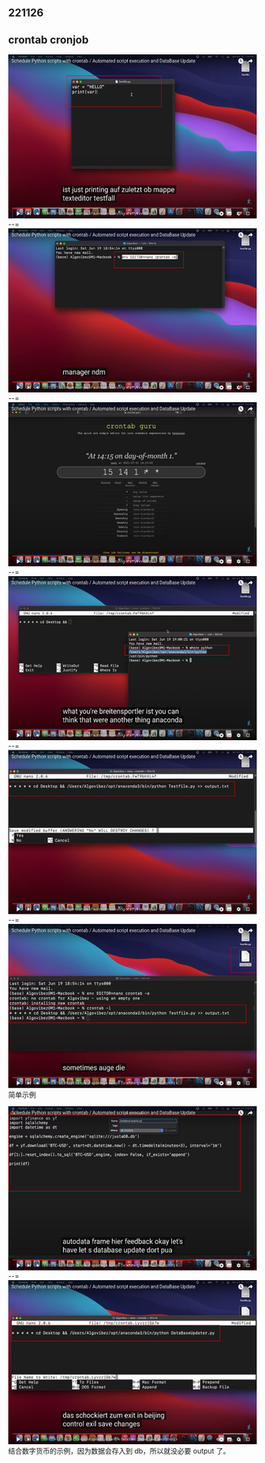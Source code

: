 ## 221126

## crontab cronjob

<img src='./img/2022-11-26-14-19-13.png' height=333px></img>  
--=  
<img src='./img/2022-11-26-14-20-05.png' height=333px></img>  
--=  
<img src='./img/2022-11-26-14-20-57.png' height=333px></img>  
--=  
<img src='./img/2022-11-26-14-21-46.png' height=333px></img>  
--=  
<img src='./img/2022-11-26-14-22-35.png' height=333px></img>  
--=  
<img src='./img/2022-11-26-14-23-38.png' height=333px></img>  
简单示例

<img src='./img/2022-11-26-14-25-11.png' height=333px></img>
--=  
<img src='./img/2022-11-26-14-28-39.png' height=333px></img>  
结合数字货币的示例，因为数据会存入到 db，所以就没必要 output 了。
